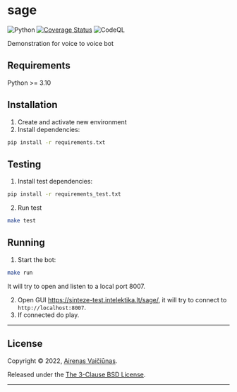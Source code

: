 # sage

![Python](https://github.com/airenas/sage/workflows/Python/badge.svg) [![Coverage Status](https://coveralls.io/repos/github/airenas/sage/badge.svg?branch=main)](https://coveralls.io/github/airenas/sage?branch=main) ![CodeQL](https://github.com/airenas/sage/workflows/CodeQL/badge.svg)

Demonstration for voice to voice bot

## Requirements

Python >= 3.10

## Installation

1. Create and activate new environment
2. Install dependencies:

```sh
pip install -r requirements.txt
```

## Testing

1. Install test dependencies:

```sh
pip install -r requirements_test.txt
```

2. Run test

```sh
make test
```

## Running

1. Start the bot:

```sh
make run
```

It will try to open and listen to a local port 8007.

2. Open GUI https://sinteze-test.intelektika.lt/sage/, it will try to connect to `http://localhost:8007`.
3. If connected do play.

---

## License

Copyright © 2022, [Airenas Vaičiūnas](https://github.com/airenas).

Released under the [The 3-Clause BSD License](LICENSE).

---
